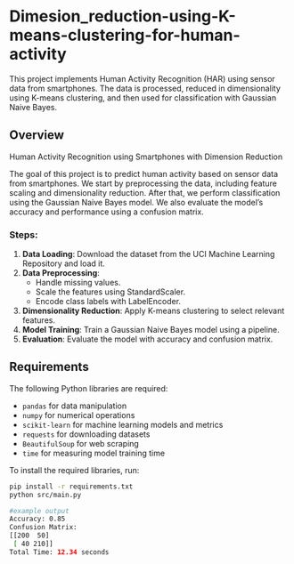 # Dimesion_reduction-using-K-means-clustering-for-human-activity

This project implements Human Activity Recognition (HAR) using sensor data from smartphones. The data is processed, reduced in dimensionality using K-means clustering, and then used for classification with Gaussian Naive Bayes.

## Overview

Human Activity Recognition using Smartphones with Dimension Reduction

The goal of this project is to predict human activity based on sensor data from smartphones. We start by preprocessing the data, including feature scaling and dimensionality reduction. After that, we perform classification using the Gaussian Naive Bayes model. We also evaluate the model’s accuracy and performance using a confusion matrix.

### Steps:
1. **Data Loading**: Download the dataset from the UCI Machine Learning Repository and load it.
2. **Data Preprocessing**:
   - Handle missing values.
   - Scale the features using StandardScaler.
   - Encode class labels with LabelEncoder.
3. **Dimensionality Reduction**: Apply K-means clustering to select relevant features.
4. **Model Training**: Train a Gaussian Naive Bayes model using a pipeline.
5. **Evaluation**: Evaluate the model with accuracy and confusion matrix.

## Requirements

The following Python libraries are required:

- `pandas` for data manipulation
- `numpy` for numerical operations
- `scikit-learn` for machine learning models and metrics
- `requests` for downloading datasets
- `BeautifulSoup` for web scraping
- `time` for measuring model training time

To install the required libraries, run:

```bash
pip install -r requirements.txt
python src/main.py

#example output
Accuracy: 0.85
Confusion Matrix:
[[200  50]
 [ 40 210]]
Total Time: 12.34 seconds

